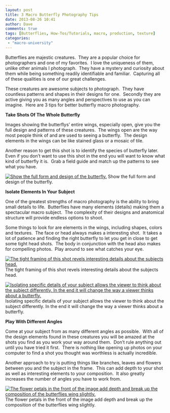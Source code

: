 ```yaml
---
layout: post
title: 3 Macro Butterfly Photography Tips
date: 2013-08-26 10:41
author: Dave
comments: true
tags: [Butterflies, How-Tos/Tutorials, macro, production, texture]
categories:
 - "macro-university"
---
```

Butterflies are majestic creatures.  They are a popular choice for photographers and one of my favorites.  I love the uniqueness of them, unlike other animals I photograph.  They have a mystery and curiosity about them while being something readily identifiable and familiar.  Capturing all of these qualities is one of our great challenges.

These creatures are awesome subjects to photograph.  They have countless patterns and shapes in their designs for one.  Secondly they are active giving you as many angles and perspectives to use as you can imagine.  Here are 3 tips for better butterfly macro photography.

<strong>Take Shots Of The Whole Butterfly</strong>

Images showing the butterflys’ entire wings, especially open, give you the full design and patterns of these creatures.  The wings open are the way most people think of and are used to seeing a butterfly.  The design elements in the wings can be like stained glass or a mosaic of tile.

Another reason to get this shot is to identify the species of butterfly later.  Even if you don’t want to use this shot in the end you will want to know what kind of butterfly it is.  Grab a field guide and match up the patterns to see what you have.

<p class="post-image"><a href="http://thecloseupproject.com/wp-content/uploads/2013/08/IMG_6084.jpg"><img class="size-full wp-image-634" alt="Show the full form and design of the butterfly." src="http://thecloseupproject.com/wp-content/uploads/2013/08/IMG_6084.jpg" /></a> Show the full form and design of the butterfly.</p>

<strong>Isolate Elements In Your Subject</strong>

One of the greatest strengths of macro photography is the ability to bring small details to life.  Butterflies have many elements (details) making them a spectacular macro subject.  The complexity of their designs and anatomical structure will provide endless options to shoot.

Some things to look for are elements in the wings, including shapes, colors and textures.  The face or head always makes a interesting shot.  It takes a lot of patience and finding the right butterfly to let you get in close to get some tight head shots.  The body in conjunction with the head also makes for compelling photos.  Play around to see what catches your eye.

<p class="post-image"><a href="http://thecloseupproject.com/wp-content/uploads/2013/08/IMG_7647.jpg"><img class="size-full wp-image-635" alt="The tight framing of this shot revels interesting details about the subjects head." src="http://thecloseupproject.com/wp-content/uploads/2013/08/IMG_7647.jpg" /></a> The tight framing of this shot revels interesting details about the subjects head.</p>

<p class="post-image"><a href="http://thecloseupproject.com/wp-content/uploads/2013/08/IMG_6049.jpg"><img class="size-full wp-image-633" alt="Isolating specific details of your subject allows the viewer to think about the subject differently.  In the end it will change the way a viewer thinks about a butterfly." src="http://thecloseupproject.com/wp-content/uploads/2013/08/IMG_6049.jpg" /></a> Isolating specific details of your subject allows the viewer to think about the subject differently. In the end it will change the way a viewer thinks about a butterfly.</p>

<strong>Play With Different Angles</strong>

Come at your subject from as many different angles as possible.  With all of the design elements found in these creatures you will be amazed at the shots you find as you work your way around them.  Don’t rule anything out until you have tried it first.  There is nothing like opening up photos on your computer to find a shot you thought was worthless is actually incredible.

Another approach to try is putting things like branches, leaves and flowers between you and the subject in the frame.  This can add depth to your shot as well as interesting elements to your composition.  It also greatly increases the number of angles you have to work from.

<p class="post-image"><a href="http://thecloseupproject.com/wp-content/uploads/2013/08/IMG_8266.jpg"><img class="size-full wp-image-636" alt="The flower petals in the front of the image add depth and break up the composition of the butterflies wing slightly." src="http://thecloseupproject.com/wp-content/uploads/2013/08/IMG_8266.jpg" /></a> The flower petals in the front of the image add depth and break up the composition of the butterflies wing slightly.</p>
